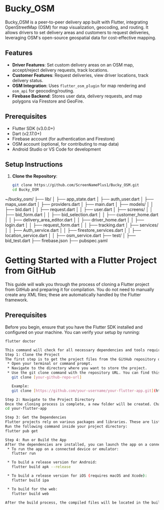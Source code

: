 # Bucky_OSM

Bucky_OSM is a peer-to-peer delivery app built with Flutter, integrating OpenStreetMap (OSM) for map visualization, geocoding, and routing. It allows drivers to set delivery areas and customers to request deliveries, leveraging OSM's open-source geospatial data for cost-effective mapping.

## Features
- **Driver Features**: Set custom delivery areas on an OSM map, accept/reject delivery requests, track locations.
- **Customer Features**: Request deliveries, view driver locations, track delivery status.
- **OSM Integration**: Uses `flutter_osm_plugin` for map rendering and `osm_api` for geocoding/routing.
- **Firebase Backend**: Stores user data, delivery requests, and map polygons via Firestore and GeoFire.

## Prerequisites
- Flutter SDK (v3.0.0+)
- Dart (v2.17.0+)
- Firebase account (for authentication and Firestore)
- OSM account (optional, for contributing to map data)
- Android Studio or VS Code for development

## Setup Instructions
1. **Clone the Repository**:
   ```bash
   git clone https://github.com/ScreenNamePlus1/Bucky_OSM.git
   cd Bucky_OSM

~/bucky_osm/
├── lib/
│   ├── app_state.dart
│   ├── auth_user.dart
│   ├── maps_user.dart
│   ├── providers.dart
│   ├── main.dart
│   ├── models/
│   │   ├── bid.dart
│   │   ├── request.dart
│   │   ├── user.dart
│   ├── screens/
│   │   ├── bid_form.dart
│   │   ├── bid_selection.dart
│   │   ├── customer_home.dart
│   │   ├── delivery_area_editor.dart
│   │   ├── driver_home.dart
│   │   ├── login.dart
│   │   ├── request_form.dart
│   │   ├── tracking.dart
│   ├── services/
│   │   ├── Auth_service.dart
│   │   ├── firestore_services.dart
│   │   ├── location_service.dart
│   │   ├── osm_service.dart
├── test/
│   ├── bid_test.dart
├── firebase.json
├── pubspec.yaml


# Getting Started with a Flutter Project from GitHub

This guide will walk you through the process of cloning a Flutter project from GitHub and preparing it for compilation. You do not need to manually create any XML files; these are automatically handled by the Flutter framework.

## Prerequisites

Before you begin, ensure that you have the Flutter SDK installed and configured on your machine. You can verify your setup by running:

```bash
flutter doctor

This command will check for all necessary dependencies and tools required for development.
Step 1: Clone the Project
The first step is to get the project files from the GitHub repository onto your local machine.
 * Open your terminal or command prompt.
 * Navigate to the directory where you want to store the project.
 * Use the git clone command with the repository URL. You can find this URL by clicking the "Code" button on the GitHub page.
   git clone [your-github-repo-url]

   Example:
   git clone [https://github.com/your-username/your-flutter-app.git](https://github.com/your-username/your-flutter-app.git)

Step 2: Navigate to the Project Directory
Once the cloning process is complete, a new folder will be created. Change your current directory to this new project folder.
cd your-flutter-app

Step 3: Get the Dependencies
Flutter projects rely on various packages and libraries. These are listed in the pubspec.yaml file. You must download these dependencies before you can run or build the application.
Run the following command inside your project directory:
flutter pub get

Step 4: Run or Build the App
After the dependencies are installed, you can launch the app on a connected device or an emulator, or you can compile it for a specific platform.
 * To run the app on a connected device or emulator:
   flutter run

 * To build a release version for Android:
   flutter build apk --release

 * To build a release version for iOS (requires macOS and Xcode):
   flutter build ipa

 * To build for the web:
   flutter build web

After the build process, the compiled files will be located in the build directory of your project.

